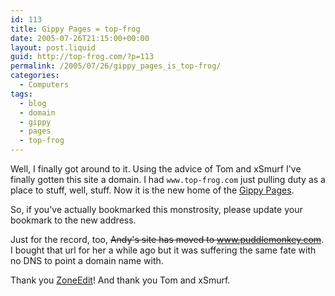 ```yaml
---
id: 113
title: Gippy Pages = top-frog
date: 2005-07-26T21:15:00+00:00
layout: post.liquid
guid: http://top-frog.com/?p=113
permalink: /2005/07/26/gippy_pages_is_top-frog/
categories:
  - Computers
tags:
  - blog
  - domain
  - gippy
  - pages
  - top-frog
---
```

Well, I finally got around to it. Using the advice of Tom and xSmurf I've finally gotten this site a domain. I had `www.top-frog.com` just pulling duty as a place to stuff, well, stuff. Now it is the new home of the [Gippy Pages]().

So, if you've actually bookmarked this monstrosity, please update your bookmark to the new address.

Just for the record, too, ~~Andy's site has moved to www.puddlemonkey.com~~. I bought that url for her a while ago but it was suffering the same fate with no DNS to point a domain name with.

Thank you [ZoneEdit](http://www.zoneedit.com)! And thank you Tom and xSmurf.
